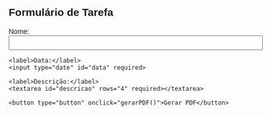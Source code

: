 <!DOCTYPE html>
<html lang="pt-BR">
<head>
  <meta charset="UTF-8">
  <title>Formulário de Tarefa</title>
  <style>
    body { font-family: Arial, sans-serif; margin: 20px; }
    label { display: block; margin-top: 10px; }
    input, textarea { width: 100%; padding: 5px; }
    button { margin-top: 15px; padding: 10px 20px; }
  </style>
</head>
<body>
  <h2>Formulário de Tarefa</h2>
  <form id="tarefaForm">
    <label>Nome:</label>
    <input type="text" id="nome" required>

    <label>Data:</label>
    <input type="date" id="data" required>

    <label>Descrição:</label>
    <textarea id="descricao" rows="4" required></textarea>

    <button type="button" onclick="gerarPDF()">Gerar PDF</button>
  </form>

  <script src="https://cdnjs.cloudflare.com/ajax/libs/jspdf/2.5.1/jspdf.umd.min.js"></script>
  <script>
    async function gerarPDF() {
      const { jsPDF } = window.jspdf;
      const doc = new jsPDF();

      const nome = document.getElementById('nome').value;
      const data = document.getElementById('data').value;
      const descricao = document.getElementById('descricao').value;

      doc.setFontSize(16);
      doc.text("Formulário de Tarefa", 10, 20);
      doc.setFontSize(12);
      doc.text(`Nome: ${nome}`, 10, 40);
      doc.text(`Data: ${data}`, 10, 50);
      doc.text(`Descrição: ${descricao}`, 10, 60);

      doc.save(`tarefa-${nome}.pdf`);
    }
  </script>
</body>
</html>

